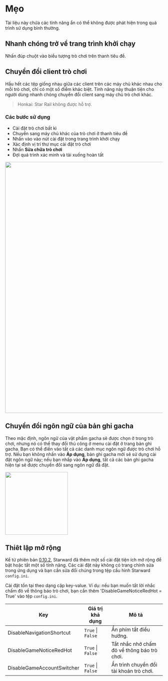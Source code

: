 # Mẹo

Tài liệu này chứa các tính năng ẩn có thể không được phát hiện trong quá trình sử dụng bình thường.

## Nhanh chóng trở về trang trình khởi chạy

Nhấn đúp chuột vào biểu tượng trò chơi trên thanh tiêu đề.

## Chuyển đổi client trò chơi

Hầu hết các tệp giống nhau giữa các client trên các máy chủ khác nhau cho mỗi trò chơi, chỉ có một số điểm khác biệt. Tính năng này thuận tiện cho người dùng nhanh chóng chuyển đổi client sang máy chủ trò chơi khác.

> Honkai: Star Rail không được hỗ trợ.

### Các bước sử dụng

- Cài đặt trò chơi bất kì
- Chuyển sang máy chủ khác của trò chơi ở thanh tiêu đề
- Nhấn vào vào nút cài đặt trong trang trình khởi chạy
- Xác định vị trí thư mục cài đặt trò chơi
- Nhấn **Sửa chữa trò chơi**
- Đợi quá trình xác minh và tải xuống hoàn tất

<img src="https://user-images.githubusercontent.com/61003590/259013561-907934e2-29fd-46ee-8e1c-83cb1daaa143.png" width="800px" />

## Chuyển đổi ngôn ngữ của bản ghi gacha

Theo mặc định, ngôn ngữ của vật phẩm gacha sẽ được chọn ở trong trò chơi, nhưng nó có thể thay đổi thủ công ở menu cài đặt ở trang bản ghi gacha. Bạn có thể điền vào tất cả các danh mục ngôn ngữ được trò chơi hỗ trợ. Nếu bạn không nhấn vào **Áp dụng**, bản ghi gacha mới sẽ sử dụng cài đặt ngôn ngữ này; nếu bạn nhấp vào **Áp dụng**, tất cả các bản ghi gacha hiện tại sẽ được chuyển đổi sang ngôn ngữ đã đặt.

<img src="https://user-images.githubusercontent.com/88989555/259012116-d84e7feb-9949-454c-9c46-c9bc77c1ea3a.png" width="200px" />

## Thiêt lập mở rộng

Kể từ phiên bản [0.10.2](https://github.com/Scighost/Starward/releases/tag/0.10.2), Starward đã thêm một số cài đặt tiện ích mở rộng để bật hoặc tắt một số tính năng. Các cài đặt này không có trang chỉnh sửa trong ứng dụng và bạn cần sửa đổi chúng trong tệp cấu hình Starward `config.ini`.

Cài đặt tồn tại theo dạng cặp key-value. Ví dụ: nếu bạn muốn tắt lời nhắc chấm đỏ về thông báo trò chơi, bạn cần thêm 'DisableGameNoticeRedHot = True' vào tệp `config.ini`.

| Key                        | Giá trị khả dụng  | Mô tả                                       |
| -------------------------- | ----------------- | ------------------------------------------- |
| DisableNavigationShortcut  | `True` \| `False` | Ẩn phím tắt điều hướng.                     |
| DisableGameNoticeRedHot    | `True` \| `False` | Tắt nhắc nhở chấm đỏ về thông báo trò chơi. |
| DisableGameAccountSwitcher | `True` \| `False` | Ẩn trình chuyển đổi tài khoản trò chơi.     |
